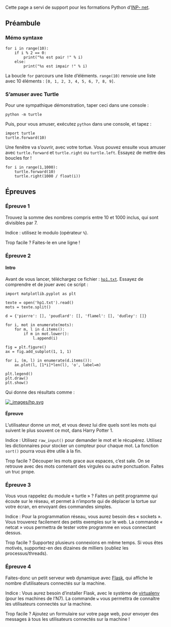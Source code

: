 Cette page a servi de support pour les formations Python d’[INP-
net](http://inp-net.bde.inp-toulouse.fr/).

## Préambule

### Mémo syntaxe

    
    
    for i in range(10):
        if i % 2 == 0:
            print("%s est pair !" % i)
        else:
            print("%s est impair !" % i)
    

La boucle `for` parcours une liste d’éléments. `range(10)` renvoie une liste
avec 10 éléments : `[0, 1, 2, 3, 4, 5, 6, 7, 8, 9]`.

### S’amuser avec Turtle

Pour une sympathique démonstration, taper ceci dans une console :

    
    
    python -m turtle
    

Puis, pour vous amuser, exécutez `python` dans une console, et tapez :

    
    
    import turtle
    turtle.forward(10)
    

Une fenêtre va s’ouvrir, avec votre tortue. Vous pouvez ensuite vous amuser
avec `turtle.forward` et `turtle.right` ou `turtle.left`. Essayez de mettre
des boucles for !

    
    
    for i in range(1,1000):
        turtle.forward(10)
        turtle.right(1000 / float(i))
    

## Épreuves

### Épreuve 1

Trouvez la somme des nombres compris entre 10 et 1000 inclus, qui sont
divisibles par 7.

Indice : utilisez le modulo (opérateur `%`).

Trop facile ? Faites-le en une ligne !

### Épreuve 2

#### Intro

Avant de vous lancer, téléchargez ce fichier :
[`hp1.txt`](https://www.palkeo.com/en/blog/_downloads/e53210327b82b0df62b61d2089134439/hp1.txt).
Essayez de comprendre et de jouer avec ce script :

    
    
    import matplotlib.pyplot as plt
    
    texte = open('hp1.txt').read()
    mots = texte.split()
    
    d = {'pierre': [], 'poudlard': [], 'flamel': [], 'dudley': []}
    
    for i, mot in enumerate(mots):
        for m, l in d.items():
            if m in mot.lower():
                l.append(i)
    
    fig = plt.figure()
    ax = fig.add_subplot(1, 1, 1)
    
    for i, (m, l) in enumerate(d.items()):
        ax.plot(l, [1*i]*len(l), 'o', label=m)
    
    plt.legend()
    plt.draw()
    plt.show()
    

Qui donne des résultats comme :

[![_images/hp.svg](https://www.palkeo.com/en/blog/_images/hp.svg)](https://www.palkeo.com/en/_images/hp.svg)

#### Épreuve

L’utilisateur donne un mot, et vous devez lui dire quels sont les mots qui
suivent le plus souvent ce mot, dans Harry Potter 1.

Indice : Utilisez `raw_input()` pour demander le mot et le récupérez. Utilisez
les dictionnaires pour stocker un compteur pour chaque mot. La fonction
`sort()` pourra vous être utile à la fin.

Trop facile ? Découper les mots grace aux espaces, c’est sale. On se retrouve
avec des mots contenant des virgules ou autre ponctuation. Faites un truc
prope.

### Épreuve 3

Vous vous rappelez du module « turtle » ? Faites un petit programme qui écoute
sur le réseau, et permet à n’importe qui de déplacer la tortue sur votre
écran, en envoyant des commandes simples.

Indice : Pour la programmation réseau, vous aurez besoin des « sockets ». Vous
trouverez facilement des petits exemples sur le web. La commande « netcat »
vous permettra de tester votre programme en vous connectant dessus.

Trop facile ? Supportez plusieurs connexions en même temps. Si vous êtes
motivés, supportez-en des dizaines de milliers (oubliez les
processus/threads).

### Épreuve 4

Faites-donc un petit serveur web dynamique avec
[Flask](http://flask.pocoo.org/), qui affiche le nombre d’utilisateurs
connectés sur la machine.

Indice : Vous aurez besoin d’installer Flask, avec le système de
[virtualenv](http://www.virtualenv.org) (pour les machines de l’N7). La
commande `w` vous permettra de connaître les utilisateurs connectés sur la
machine.

Trop facile ? Ajoutez un formulaire sur votre page web, pour envoyer des
messages à tous les utilisateurs connectés sur la machine !

